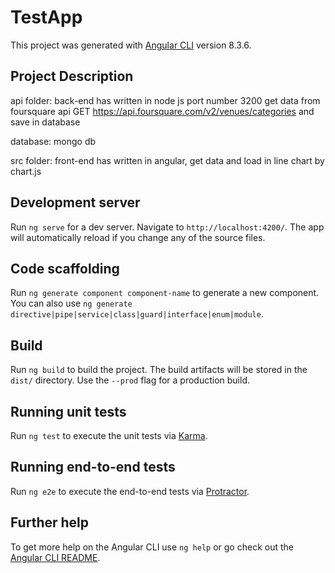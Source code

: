 # TestApp

This project was generated with [Angular CLI](https://github.com/angular/angular-cli) version 8.3.6.

## Project Description

api folder: back-end has written in node js port number 3200
             get data from foursquare api 
			 GET https://api.foursquare.com/v2/venues/categories
			 and save in database 
			 
database: mongo db

src folder: front-end has written in angular, get data and load in line chart by chart.js  			 

## Development server

Run `ng serve` for a dev server. Navigate to `http://localhost:4200/`. The app will automatically reload if you change any of the source files.

## Code scaffolding

Run `ng generate component component-name` to generate a new component. You can also use `ng generate directive|pipe|service|class|guard|interface|enum|module`.

## Build

Run `ng build` to build the project. The build artifacts will be stored in the `dist/` directory. Use the `--prod` flag for a production build.

## Running unit tests

Run `ng test` to execute the unit tests via [Karma](https://karma-runner.github.io).

## Running end-to-end tests

Run `ng e2e` to execute the end-to-end tests via [Protractor](http://www.protractortest.org/).

## Further help

To get more help on the Angular CLI use `ng help` or go check out the [Angular CLI README](https://github.com/angular/angular-cli/blob/master/README.md).


			 
			 

